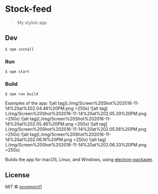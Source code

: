 # Stock-feed

> My stylish app


## Dev

```
$ npm install
```

### Run

```
$ npm start
```

### Build

```
$ npm run build
```



Examples of the app:
![alt tag](./img/Screen%20Shot%202016-11-14%20at%202.04.46%20PM.png =250x)
![alt tag](./img/Screen%20Shot%202016-11-14%20at%202.05.29%20PM.png =250x)
![alt tag](./img/Screen%20Shot%202016-11-14%20at%202.05.46%20PM.png =250x)
![alt tag](./img/Screen%20Shot%202016-11-14%20at%202.05.56%20PM.png =250x)
![alt tag](./img/Screen%20Shot%202016-11-14%20at%202.06.16%20PM.png =250x)
![alt tag](./img/Screen%20Shot%202016-11-14%20at%202.06.33%20PM.png =250x)

Builds the app for macOS, Linux, and Windows, using [electron-packager](https://github.com/electron-userland/electron-packager).


## License

MIT © [oconnorct1](http://craiggleso.github.io)

